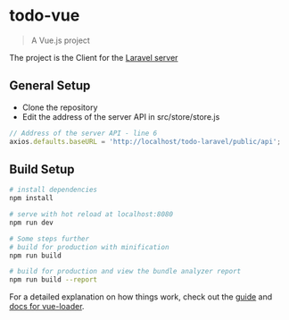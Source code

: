 # todo-vue

> A Vue.js project

The project is the Client for the [Laravel server](https://github.com/MikiWojak/todo-laravel)

## General Setup

- Clone the repository
- Edit the address of the server API in src/store/store.js

``` javascript
// Address of the server API - line 6
axios.defaults.baseURL = 'http://localhost/todo-laravel/public/api';
```

## Build Setup

``` bash
# install dependencies
npm install

# serve with hot reload at localhost:8080
npm run dev

# Some steps further
# build for production with minification
npm run build

# build for production and view the bundle analyzer report
npm run build --report
```

For a detailed explanation on how things work, check out the [guide](http://vuejs-templates.github.io/webpack/) and [docs for vue-loader](http://vuejs.github.io/vue-loader).
